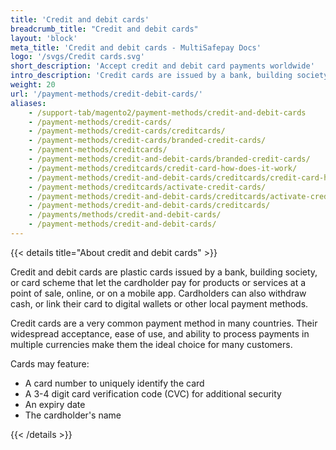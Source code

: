 ```yaml
---
title: 'Credit and debit cards'
breadcrumb_title: "Credit and debit cards"
layout: 'block'
meta_title: 'Credit and debit cards - MultiSafepay Docs'
logo: '/svgs/Credit cards.svg'
short_description: 'Accept credit and debit card payments worldwide'
intro_description: 'Credit cards are issued by a bank, building society, or card scheme and let customers pay for products or services on credit. Debit cards are issued by a bank and let customers transfer funds directly from their bank account.'
weight: 20
url: '/payment-methods/credit-debit-cards/'
aliases:
    - /support-tab/magento2/payment-methods/credit-and-debit-cards
    - /payment-methods/credit-cards/
    - /payment-methods/credit-cards/creditcards/
    - /payment-methods/credit-cards/branded-credit-cards/
    - /payment-methods/creditcards/
    - /payment-methods/credit-and-debit-cards/branded-credit-cards/
    - /payment-methods/creditcards/credit-card-how-does-it-work/
    - /payment-methods/credit-and-debit-cards/creditcards/credit-card-how-does-it-work/
    - /payment-methods/creditcards/activate-credit-cards/
    - /payment-methods/credit-and-debit-cards/creditcards/activate-credit-cards/
    - /payment-methods/credit-and-debit-cards/creditcards/
    - /payments/methods/credit-and-debit-cards/
    - /payment-methods/credit-and-debit-cards/
--- 
```


{{< details title="About credit and debit cards" >}}

Credit and debit cards are plastic cards issued by a bank, building society, or card scheme that let the cardholder pay for products or services at a point of sale, online, or on a mobile app. Cardholders can also withdraw cash, or link their card to digital wallets or other local payment methods.

Credit cards are a very common payment method in many countries. Their widespread acceptance, ease of use, and ability to process payments in multiple currencies make them the ideal choice for many customers.

Cards may feature:

- A card number to uniquely identify the card
- A 3-4 digit card verification code (CVC) for additional security
- An expiry date 
- The cardholder's name 

{{< /details >}}